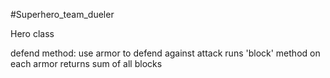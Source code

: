 #Superhero_team_dueler

Hero class

  defend method:
    use armor to defend against attack
    runs 'block' method on each armor
    returns sum of all blocks 
